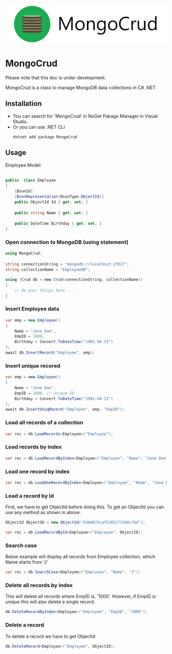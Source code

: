 ![MongoCrud](https://raw.githubusercontent.com/skiddow/MongoCrud/main/assets/banner.jpg)
# MongoCrud
Please note that this doc is under development.

MongoCrud is a class to manage MongoDB data collections in C# .NET

## Installation
- You can search for 'MongoCrud' in NuGet Pakage Manager in Visual Studio.
- Or you can use .NET CLI
    ```
    dotnet add package MongoCrud
    ```

## Usage

Employee Model

```c#

public  class Employee
{
    [BsonId]
    [BsonRepresentation(BsonType.ObjectId)]
    public ObjectId Id { get; set; }

    public string Name { get; set; }

    public DateTime Birthday { get; set; }
}

```

### Open connection to MongoDB (using statement)

```c#
using MongoCrud;

string connectionString = "mongodb://localhost:27017";
string collectionName = "EmployeeDB";

```

```c#
using (Crud db = new Crud(connectionString, collectionName))
{
    // do your things here ...
}

```

### Insert Employee data

```c#
var emp = new Employee()
{
    Name = "Jone Doe",
    EmpID = 1000,
    Birthday = Convert.ToDateTime("1981-04-13")
};
await db.InsertRecord("Employee", emp);

```

### Insert unique recored

```c#
var emp = new Employee()
{
    Name = "Jone Doe",
    EmpID = 1000, // Unique ID
    Birthday = Convert.ToDateTime("1981-04-13")
};
await db.InsertUniqRecord("Employee", emp, "EmpID");
```

### Load all records of a collection

```c#
var rec = db.LoadRecords<Employee>("Employee");
```

### Load records by index

```c#
var rec = db.LoadRecordByIndex<Employee>("Employee", "Name", "Jone Doe");
```

### Load one record by index

```c#
var rec = db.LoadOneRecordByIndex<Employee>("Employee", "Name", "Jone Doe");
```

### Load a record by Id
First, we have to get ObjectId before doing this. To get an ObjectId you can use any method as shown in above.
```c#
ObjectId ObjectID = new ObjectId("6366675caf5305273398cfbd");
```

```c#
var rec = db.LoadRecordById<Employee>("Employee", ObjectID);
```

### Search case
Below example will display all records from Employee collection, which Name starts from 'J'
```c#
var rec = db.SearchCase<Employee>("Employee", "Name", "J");
```

### Delete all records by index
This will delete all records where EmpID is, '1000'. However, if EmpID is unique this will also delete a single record.
```c#
db.DeleteRecordByIndex<Employee>("Employee", "EmpID", "1000");
```

### Delete a record
To delete a record we have to get ObjectId
```c#
db.DeleteRecord<Employee>("Employee", ObjectID);
```